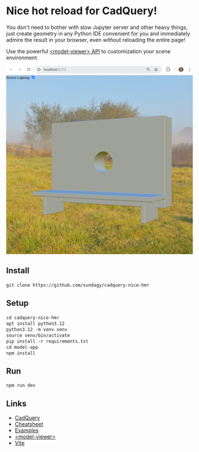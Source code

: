 # Nice hot reload for CadQuery!

You don't need to bother with slow Jupyter server and other heavy things, just create geometry in any Python IDE convenient for you and immediately admire the result in your browser, even without reloading the entire page!

Use the powerful [\<model-viewer\> API](https://modelviewer.dev/docs/) to customization your scene environment.

![img.png](img.png)

## Install

```shell
git clone https://github.com/sundagy/cadquery-nice-hmr
```

## Setup

```shell
cd cadquery-nice-hmr
apt install python3.12
python3.12 -m venv venv
source venv/bin/activate
pip install -r requirements.txt
cd model-app
npm install
```

## Run

```shell
npm run dev
```


## Links

* [CadQuery](https://github.com/CadQuery/cadquery)
* [Cheatsheet](https://cadquery.readthedocs.io/en/latest/_static/cadquery_cheatsheet.html)
* [Examples](https://cadquery.readthedocs.io/en/latest/examples.html)
* [\<model-viewer\>](https://modelviewer.dev/)
* [Vite](https://vite.dev/)

